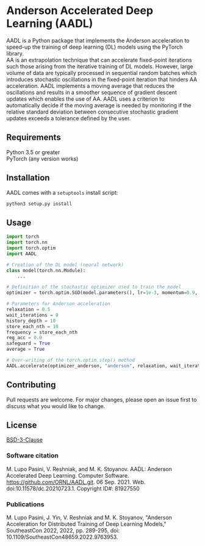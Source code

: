 # Anderson Accelerated Deep Learning (AADL)

AADL is a Python package that implements the Anderson acceleration to speed-up the training of deep learning (DL) models using the PyTorch library.\
AA is an extrapolation technique that can accelerate fixed-point iterations such those arising from the iterative training of DL models. However, large volume of data are typically processed in sequential random batches which introduces stochastic oscillations in the fixed-point iteration that hinders AA acceleration. AADL implements a moving average that reduces the oscillations and results in a smoother sequence of gradient descent updates which enables the use of AA. AADL uses a criterion to automatically decide if the moving average is needed by monitoring if the relative standard deviation between consecutive stochastic gradient updates exceeds a tolerance defined by the user.

## Requirements
Python 3.5 or greater\
PyTorch (any version works)

## Installation

AADL comes with a ```setuptools``` install script:

```python
python3 setup.py install
```

## Usage

```python
import torch
import torch.nn
import torch.optim
import AADL

# Creation of the DL model (neural network)
class model(torch.nn.Module):
	...

# Definition of the stochastic optimizer used to train the model
optimizer = torch.optim.SGD(model.parameters(), lr=1e-3, momentum=0.9, nesterov = True)

# Parameters for Anderson acceleration
relaxation = 0.5
wait_iterations = 0
history_depth = 10
store_each_nth = 10
frequency = store_each_nth
reg_acc = 0.0
safeguard = True
average = True

# Over-writing of the torch.optim.step() method 
AADL.accelerate(optimizer_anderson, "anderson", relaxation, wait_iterations, history_depth, store_each_nth, frequency, reg_acc, average)

```

## Contributing
Pull requests are welcome. For major changes, please open an issue first to discuss what you would like to change.

## License
[BSD-3-Clause](https://spdx.org/licenses/BSD-3-Clause.html)

### Software citation
M. Lupo Pasini, V. Reshniak, and M. K. Stoyanov. AADL: Anderson Accelerated Deep Learning. Computer Software. https://github.com/ORNL/AADL.git. 06 Sep. 2021. Web. doi:10.11578/dc.20210723.1. Copyright ID#: 81927550 


### Publications
M. Lupo Pasini, J. Yin, V. Reshniak and M. K. Stoyanov, "Anderson Acceleration for Distributed Training of Deep Learning Models," SoutheastCon 2022, 2022, pp. 289-295, doi: 10.1109/SoutheastCon48659.2022.9763953.

